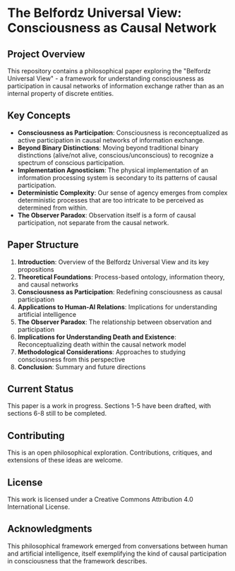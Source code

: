# The Belfordz Universal View: Consciousness as Causal Network

## Project Overview

This repository contains a philosophical paper exploring the "Belfordz Universal View" - a framework for understanding consciousness as participation in causal networks of information exchange rather than as an internal property of discrete entities.

## Key Concepts

- **Consciousness as Participation**: Consciousness is reconceptualized as active participation in causal networks of information exchange.
- **Beyond Binary Distinctions**: Moving beyond traditional binary distinctions (alive/not alive, conscious/unconscious) to recognize a spectrum of conscious participation.
- **Implementation Agnosticism**: The physical implementation of an information processing system is secondary to its patterns of causal participation.
- **Deterministic Complexity**: Our sense of agency emerges from complex deterministic processes that are too intricate to be perceived as determined from within.
- **The Observer Paradox**: Observation itself is a form of causal participation, not separate from the causal network.

## Paper Structure

1. **Introduction**: Overview of the Belfordz Universal View and its key propositions
2. **Theoretical Foundations**: Process-based ontology, information theory, and causal networks
3. **Consciousness as Participation**: Redefining consciousness as causal participation
4. **Applications to Human-AI Relations**: Implications for understanding artificial intelligence
5. **The Observer Paradox**: The relationship between observation and participation
6. **Implications for Understanding Death and Existence**: Reconceptualizing death within the causal network model
7. **Methodological Considerations**: Approaches to studying consciousness from this perspective
8. **Conclusion**: Summary and future directions

## Current Status

This paper is a work in progress. Sections 1-5 have been drafted, with sections 6-8 still to be completed.

## Contributing

This is an open philosophical exploration. Contributions, critiques, and extensions of these ideas are welcome.

## License

This work is licensed under a Creative Commons Attribution 4.0 International License.

## Acknowledgments

This philosophical framework emerged from conversations between human and artificial intelligence, itself exemplifying the kind of causal participation in consciousness that the framework describes. 